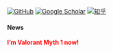 [![GitHub](https://img.shields.io/badge/GitHub-%23121011?style=for-the-badge&logo=github&logoColor=white)](https://github.com/liikeuforever)
[![Google Scholar](https://img.shields.io/badge/Google%20Scholar-%230A4D92?style=for-the-badge&logo=googlescholar&logoColor=white)](https://scholar.google.com.hk/citations?user=75NZ9ngAAAAJ&hl=zh-CN&oi=ao)
[![知乎](https://img.shields.io/badge/%E7%9F%A5%E4%B9%8E-%231E2A2A?style=for-the-badge&logo=zhihu&logoColor=blue)](https://www.zhihu.com/people/mu-xin-xin-69-83)




#### News

<strong style="color:red;"><strong>I’m Valorant Myth 1 now!</strong>

